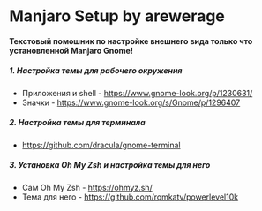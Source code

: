 # **Manjaro Setup** by arewerage

#### Текстовый помошник по настройке внешнего вида только что установленной Manjaro Gnome!

##### 1. Настройка темы для рабочего окружения
* Приложения и shell - https://www.gnome-look.org/p/1230631/
* Значки - https://www.gnome-look.org/s/Gnome/p/1296407

##### 2. Настройка темы для терминала
* https://github.com/dracula/gnome-terminal

##### 3. Установка Oh My Zsh и настройка темы для него
* Сам Oh My Zsh - https://ohmyz.sh/
* Тема для него - https://github.com/romkatv/powerlevel10k

